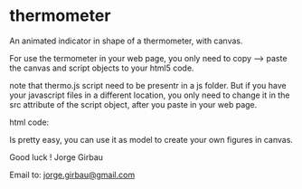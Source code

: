 # thermometer
An animated indicator in shape of a thermometer, with canvas.

For use the termometer in your web page, you only need to copy --> paste
the canvas and script objects to your html5 code.

note that thermo.js script need to be presentr in a js folder. 
But if you have your javascript files in a different location,
you only need to change it in the src attribute of the script object,
after you paste in your web page.

html code:
<canvas id="termome" width="100" height="400" data-valor="85" data-max="100"
style="background-color:#FFF">
</canvas>
<script src="js/termome.js"></script>

Is pretty easy, you can use it as model to create your own figures in canvas. 

Good luck !
Jorge Girbau

Email to: jorge.girbau@gmail.com  

